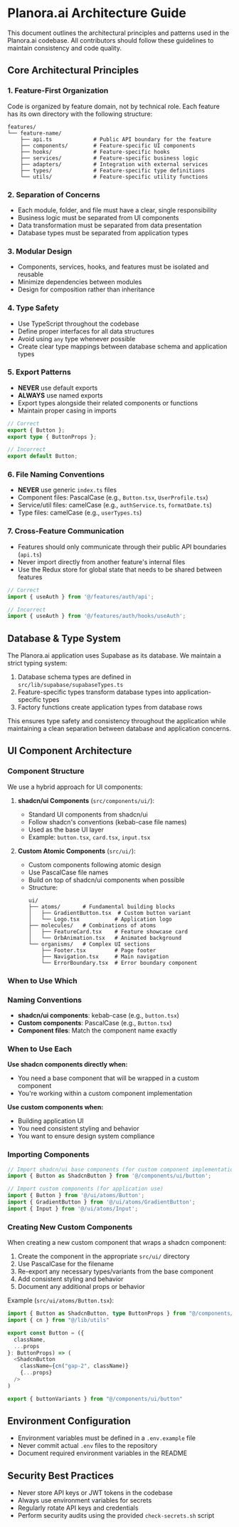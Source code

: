 # Planora.ai Architecture Guide

This document outlines the architectural principles and patterns used in the Planora.ai codebase. All contributors should follow these guidelines to maintain consistency and code quality.

## Core Architectural Principles

### 1. Feature-First Organization

Code is organized by feature domain, not by technical role. Each feature has its own directory with the following structure:

```
features/
└── feature-name/
    ├── api.ts             # Public API boundary for the feature
    ├── components/        # Feature-specific UI components
    ├── hooks/             # Feature-specific hooks
    ├── services/          # Feature-specific business logic
    ├── adapters/          # Integration with external services
    ├── types/             # Feature-specific type definitions
    └── utils/             # Feature-specific utility functions
```

### 2. Separation of Concerns

- Each module, folder, and file must have a clear, single responsibility
- Business logic must be separated from UI components
- Data transformation must be separated from data presentation
- Database types must be separated from application types

### 3. Modular Design

- Components, services, hooks, and features must be isolated and reusable
- Minimize dependencies between modules
- Design for composition rather than inheritance

### 4. Type Safety

- Use TypeScript throughout the codebase
- Define proper interfaces for all data structures
- Avoid using `any` type whenever possible
- Create clear type mappings between database schema and application types

### 5. Export Patterns

- **NEVER** use default exports
- **ALWAYS** use named exports
- Export types alongside their related components or functions
- Maintain proper casing in imports

```typescript
// Correct
export { Button };
export type { ButtonProps };

// Incorrect
export default Button;
```

### 6. File Naming Conventions

- **NEVER** use generic `index.ts` files
- Component files: PascalCase (e.g., `Button.tsx`, `UserProfile.tsx`)
- Service/util files: camelCase (e.g., `authService.ts`, `formatDate.ts`)
- Type files: camelCase (e.g., `userTypes.ts`)

### 7. Cross-Feature Communication

- Features should only communicate through their public API boundaries (`api.ts`)
- Never import directly from another feature's internal files
- Use the Redux store for global state that needs to be shared between features

```typescript
// Correct
import { useAuth } from '@/features/auth/api';

// Incorrect
import { useAuth } from '@/features/auth/hooks/useAuth';
```

## Database & Type System

The Planora.ai application uses Supabase as its database. We maintain a strict typing system:

1. Database schema types are defined in `src/lib/supabase/supabaseTypes.ts`
2. Feature-specific types transform database types into application-specific types
3. Factory functions create application types from database rows

This ensures type safety and consistency throughout the application while maintaining a clean separation between database and application concerns.

## UI Component Architecture

### Component Structure

We use a hybrid approach for UI components:

1. **shadcn/ui Components** (`src/components/ui/`):
   - Standard UI components from shadcn/ui
   - Follow shadcn's conventions (kebab-case file names)
   - Used as the base UI layer
   - Example: `button.tsx`, `card.tsx`, `input.tsx`

2. **Custom Atomic Components** (`src/ui/`):
   - Custom components following atomic design
   - Use PascalCase file names
   - Build on top of shadcn/ui components when possible
   - Structure:
     ```
     ui/
     ├── atoms/       # Fundamental building blocks
     │   ├── GradientButton.tsx  # Custom button variant
     │   └── Logo.tsx           # Application logo
     ├── molecules/   # Combinations of atoms
     │   ├── FeatureCard.tsx    # Feature showcase card
     │   └── OrbAnimation.tsx   # Animated background
     └── organisms/   # Complex UI sections
         ├── Footer.tsx         # Page footer
         ├── Navigation.tsx     # Main navigation
         └── ErrorBoundary.tsx  # Error boundary component
     ```

### When to Use Which


### Naming Conventions

- **shadcn/ui components**: kebab-case (e.g., `button.tsx`)
- **Custom components**: PascalCase (e.g., `Button.tsx`)
- **Component files**: Match the component name exactly

### When to Use Each

**Use shadcn components directly when:**
- You need a base component that will be wrapped in a custom component
- You're working within a custom component implementation

**Use custom components when:**
- Building application UI
- You need consistent styling and behavior
- You want to ensure design system compliance

### Importing Components

```typescript
// Import shadcn/ui base components (for custom component implementation)
import { Button as ShadcnButton } from '@/components/ui/button';

// Import custom components (for application use)
import { Button } from '@/ui/atoms/Button';
import { GradientButton } from '@/ui/atoms/GradientButton';
import { Input } from '@/ui/atoms/Input';
```

### Creating New Custom Components

When creating a new custom component that wraps a shadcn component:

1. Create the component in the appropriate `src/ui/` directory
2. Use PascalCase for the filename
3. Re-export any necessary types/variants from the base component
4. Add consistent styling and behavior
5. Document any additional props or behavior

Example (`src/ui/atoms/Button.tsx`):
```typescript
import { Button as ShadcnButton, type ButtonProps } from "@/components/ui/button"
import { cn } from "@/lib/utils"

export const Button = ({
  className,
  ...props
}: ButtonProps) => (
  <ShadcnButton
    className={cn("gap-2", className)}
    {...props}
  />
)

export { buttonVariants } from "@/components/ui/button"
```

## Environment Configuration

- Environment variables must be defined in a `.env.example` file
- Never commit actual `.env` files to the repository
- Document required environment variables in the README

## Security Best Practices

- Never store API keys or JWT tokens in the codebase
- Always use environment variables for secrets
- Regularly rotate API keys and credentials
- Perform security audits using the provided `check-secrets.sh` script
